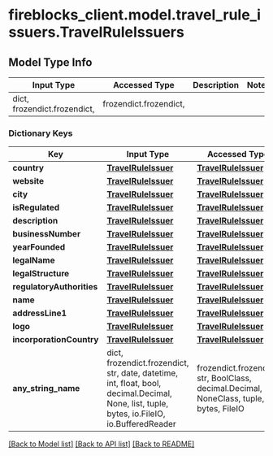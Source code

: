 # fireblocks_client.model.travel_rule_issuers.TravelRuleIssuers

## Model Type Info
Input Type | Accessed Type | Description | Notes
------------ | ------------- | ------------- | -------------
dict, frozendict.frozendict,  | frozendict.frozendict,  |  | 

### Dictionary Keys
Key | Input Type | Accessed Type | Description | Notes
------------ | ------------- | ------------- | ------------- | -------------
**country** | [**TravelRuleIssuer**](TravelRuleIssuer.md) | [**TravelRuleIssuer**](TravelRuleIssuer.md) |  | 
**website** | [**TravelRuleIssuer**](TravelRuleIssuer.md) | [**TravelRuleIssuer**](TravelRuleIssuer.md) |  | 
**city** | [**TravelRuleIssuer**](TravelRuleIssuer.md) | [**TravelRuleIssuer**](TravelRuleIssuer.md) |  | 
**isRegulated** | [**TravelRuleIssuer**](TravelRuleIssuer.md) | [**TravelRuleIssuer**](TravelRuleIssuer.md) |  | 
**description** | [**TravelRuleIssuer**](TravelRuleIssuer.md) | [**TravelRuleIssuer**](TravelRuleIssuer.md) |  | 
**businessNumber** | [**TravelRuleIssuer**](TravelRuleIssuer.md) | [**TravelRuleIssuer**](TravelRuleIssuer.md) |  | 
**yearFounded** | [**TravelRuleIssuer**](TravelRuleIssuer.md) | [**TravelRuleIssuer**](TravelRuleIssuer.md) |  | 
**legalName** | [**TravelRuleIssuer**](TravelRuleIssuer.md) | [**TravelRuleIssuer**](TravelRuleIssuer.md) |  | 
**legalStructure** | [**TravelRuleIssuer**](TravelRuleIssuer.md) | [**TravelRuleIssuer**](TravelRuleIssuer.md) |  | 
**regulatoryAuthorities** | [**TravelRuleIssuer**](TravelRuleIssuer.md) | [**TravelRuleIssuer**](TravelRuleIssuer.md) |  | 
**name** | [**TravelRuleIssuer**](TravelRuleIssuer.md) | [**TravelRuleIssuer**](TravelRuleIssuer.md) |  | 
**addressLine1** | [**TravelRuleIssuer**](TravelRuleIssuer.md) | [**TravelRuleIssuer**](TravelRuleIssuer.md) |  | 
**logo** | [**TravelRuleIssuer**](TravelRuleIssuer.md) | [**TravelRuleIssuer**](TravelRuleIssuer.md) |  | 
**incorporationCountry** | [**TravelRuleIssuer**](TravelRuleIssuer.md) | [**TravelRuleIssuer**](TravelRuleIssuer.md) |  | 
**any_string_name** | dict, frozendict.frozendict, str, date, datetime, int, float, bool, decimal.Decimal, None, list, tuple, bytes, io.FileIO, io.BufferedReader | frozendict.frozendict, str, BoolClass, decimal.Decimal, NoneClass, tuple, bytes, FileIO | any string name can be used but the value must be the correct type | [optional]

[[Back to Model list]](../../README.md#documentation-for-models) [[Back to API list]](../../README.md#documentation-for-api-endpoints) [[Back to README]](../../README.md)

